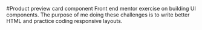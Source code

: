 #Product preview card component
Front end mentor exercise on building UI components.
The purpose of me doing these challenges is to write better HTML and practice coding responsive layouts.
